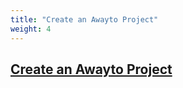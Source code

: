 ```yaml
---
title: "Create an Awayto Project"
weight: 4
---
```


## [Create an Awayto Project](#create-an-awayto-project)
